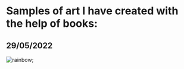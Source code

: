 # Samples of art I have created with the help of books:

## 29/05/2022 
![rainbow](images/rainbow-spec2.png);